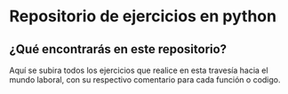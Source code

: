 # Repositorio de ejercicios en python
## ¿Qué encontrarás en este repositorio?
Aquí se subira todos los ejercicios que realice en esta travesía hacia el mundo laboral, con su respectivo comentario para cada función o codigo.
